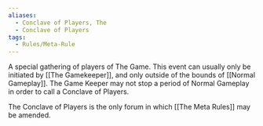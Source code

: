```yaml
---
aliases:
  - Conclave of Players, The
  - Conclave of Players
tags:
  - Rules/Meta-Rule
---
```

A special gathering of players of The Game. This event can usually only be initiated by [[The Gamekeeper]], and only outside of the bounds of [[Normal Gameplay]]. The Game Keeper may not stop a period of Normal Gameplay in order to call a Conclave of Players.

The Conclave of Players is the only forum in which [[The Meta Rules]] may be amended. 